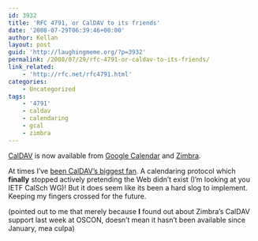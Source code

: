```yaml
---
id: 3932
title: 'RFC 4791, or CalDAV to its friends'
date: '2008-07-29T06:39:46+00:00'
author: Kellan
layout: post
guid: 'http://laughingmeme.org/?p=3932'
permalink: /2008/07/29/rfc-4791-or-caldav-to-its-friends/
link_related:
    - 'http://rfc.net/rfc4791.html'
categories:
    - Uncategorized
tags:
    - '4791'
    - caldav
    - calendaring
    - gcal
    - zimbra
---
```


[CalDAV](http://ietf.osafoundation.org/caldav/) is now available from [Google Calendar](http://www.google.com/support/calendar/bin/answer.py?answer=99358) and [Zimbra](http://www.hawkwings.net/2008/01/17/zimbra-gets-friendly-with-safari-30-iphone/).

At times I’ve [been CalDAV’s biggest fan](http://laughingmeme.org/?s=caldav). A calendaring protocol which **finally** stopped actively pretending the Web didn’t exist (I’m looking at you IETF CalSch WG)! But it does seem like its been a hard slog to implement. Keeping my fingers crossed for the future.

(pointed out to me that merely because **I** found out about Zimbra’s CalDAV support last week at OSCON, doesn’t mean it hasn’t been available since January, mea culpa)